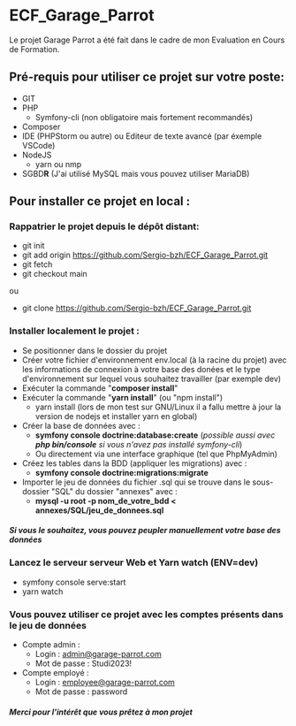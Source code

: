 # ECF_Garage_Parrot
Le projet Garage Parrot a été fait dans le cadre de mon Evaluation en Cours de Formation.

## Pré-requis pour utiliser ce projet sur votre poste:
- GIT
- PHP
  - Symfony-cli (non obligatoire mais fortement recommandés)
- Composer
- IDE (PHPStorm ou autre) ou Editeur de texte avancé (par éxemple VSCode)
- NodeJS
  - yarn ou nmp
- SGBD**R** (J'ai utilisé MySQL mais vous pouvez utiliser MariaDB)

## Pour installer ce projet en local :
### Rappatrier le projet depuis le dépôt distant:
- git init
- git add origin https://github.com/Sergio-bzh/ECF_Garage_Parrot.git
- git fetch
- git checkout main

ou

- git clone https://github.com/Sergio-bzh/ECF_Garage_Parrot.git

### Installer localement le projet :
- Se positionner dans le dossier du projet
- Créer votre fichier d'environnement env.local (à la racine du projet) avec les informations de connexion à votre base des donées et le type d'environnement sur lequel vous souhaitez travailler (par exemple dev) 
- Exécuter la commande "**composer install**"
- Exécuter la commande "**yarn install**" (ou "npm install")
  - yarn install (lors de mon test sur GNU/Linux il a fallu mettre à jour la version de nodejs et installer yarn en global)
- Créer la base de données avec : 
  - **symfony console doctrine:database:create** (_possible aussi avec **php bin/console** si vous n'avez pas installé symfony-cli_)
  - Ou directement via une interface graphique (tel que PhpMyAdmin)
- Créez les tables dans la BDD (appliquer les migrations) avec :
  - **symfony console doctrine:migrations:migrate**
- Importer le jeu de données du fichier .sql qui se trouve dans le sous-dossier "SQL" du dossier "annexes" avec :
  - **mysql -u root -p nom_de_votre_bdd < annexes/SQL/jeu_de_donnees.sql**
#### _Si vous le souhaitez, vous pouvez peupler manuellement votre base des données_

### Lancez le serveur serveur Web et Yarn watch (ENV=dev)
- symfony console serve:start
- yarn watch
### Vous pouvez utiliser ce projet avec les comptes présents dans le jeu de données
- Compte admin :
  - Login : admin@garage-parrot.com
  - Mot de passe : Studi2023!
- Compte employé : 
  - Login : employee@garage-parrot.com
  - Mot de passe : password
#### _Merci pour l'intérêt que vous prêtez à mon projet_
